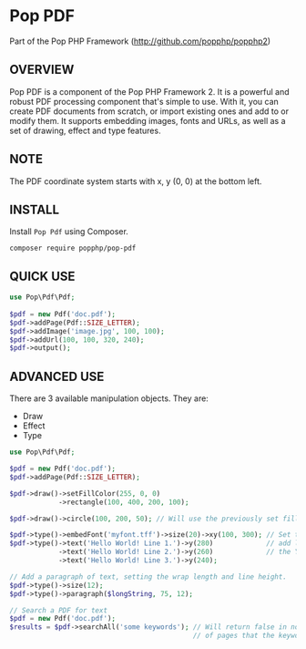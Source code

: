 Pop PDF
=======
Part of the Pop PHP Framework (http://github.com/popphp/popphp2)

OVERVIEW
--------
Pop PDF is a component of the Pop PHP Framework 2. It is a powerful and robust PDF processing
component that's simple to use. With it, you can create PDF documents from scratch, or import
existing ones and add to or modify them. It supports embedding images, fonts and URLs, as well
as a set of drawing, effect and type features.

NOTE
----
The PDF coordinate system starts with x, y (0, 0) at the bottom left.

INSTALL
-------

Install `Pop Pdf` using Composer.

    composer require popphp/pop-pdf

QUICK USE
---------

```php
use Pop\Pdf\Pdf;
    
$pdf = new Pdf('doc.pdf');
$pdf->addPage(Pdf::SIZE_LETTER);
$pdf->addImage('image.jpg', 100, 100);
$pdf->addUrl(100, 100, 320, 240);
$pdf->output();
```

ADVANCED USE
------------
There are 3 available manipulation objects. They are:

 - Draw
 - Effect
 - Type

```php
use Pop\Pdf\Pdf;

$pdf = new Pdf('doc.pdf');
$pdf->addPage(Pdf::SIZE_LETTER);

$pdf->draw()->setFillColor(255, 0, 0)
            ->rectangle(100, 400, 200, 100);

$pdf->draw()->circle(100, 200, 50); // Will use the previously set fill color

$pdf->type()->embedFont('myfont.tff')->size(20)->xy(100, 300); // Set the base text parameters then
$pdf->type()->text('Hello World! Line 1.')->y(280)             // add lines of text, only changing
            ->text('Hello World! Line 2.')->y(260)             // the Y as needed.
            ->text('Hello World! Line 3.')->y(240);

// Add a paragraph of text, setting the wrap length and line height.
$pdf->type()->size(12);
$pdf->type()->paragraph($longString, 75, 12);

// Search a PDF for text
$pdf = new Pdf('doc.pdf');
$results = $pdf->searchAll('some keywords'); // Will return false in not found, or an array
                                             // of pages that the keywords are found on.

```
